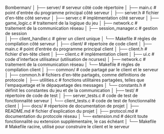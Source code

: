 Bomberman/
│
├── server/                  # serveur côté code répertoire
│   ├── main.c               # point d'entrée du programme principal côté serveur
│   ├── server.h             # fichier d'en-tête côté serveur
│   ├── server.c             # implémentation côté serveur
│   ├── game_logic.c         # traitement de la logique du jeu
│   ├── network.c            # traitement de la communication réseau
│   ├── session_manager.c    # gestion de session  
│   ├── client_handler.c     # gérer un client unique
│   └── Makefile             # règles de compilation côté serveur
│
├── client/                  # répertoire de code client
│   ├── main.c               # point d'entrée du programme principal client
│   ├── client.h             # fichier d'en-tête client
│   ├── client.c             # implémentation client
│   ├── ui.c                 # code d'interface utilisateur (utilisation de ncurses)
│   ├── network.c            # traitement de la communication réseau
│   └── Makefile             # règles de compilation client
│
├── common/                  # code partagé par le client et le serveur
│   ├── common.h             # fichiers d'en-tête partagés, comme définitions de protocole
│   ├── utilities.c          # fonctions utilitaires partagées, telles que l'empaquetage et le dépaquetage des messages
│   └── constants.h          # définit les constantes du jeu et de la communication
│
├── test/                    # répertoire de code de test
│   ├── server_tests.c       # code de test de fonctionnalité serveur
│   └── client_tests.c       # code de test de fonctionnalité client
│
├── docs/                    # répertoire de documentation de projet
│   ├── README.md            # fichier d'explication du projet
│   ├── protocol.md          # documentation du protocole réseau
│   └── extension.md         # décrit toute fonctionnalité ou extension supplémentaire, le cas échéant
│
└── Makefile                 # Makefile racine, utilisé pour construire le client et le serveur
